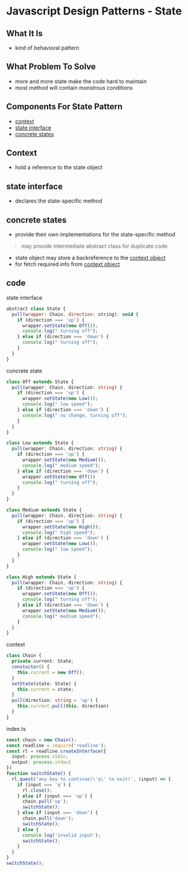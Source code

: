# Javascript Design Patterns - State

## What It Is

- kind of behavioral pattern

## What Problem To Solve

- more and more state make the code hard to maintain
- most method will contain monstrous conditions

## Components For State Pattern

- [context](#context)
- [state interface](#state-interface)
- [concrete states](#concrete-states)

## Context

- hold a reference to the state object

## state interface

- declares the state-specific method

## concrete states

- provide their own implementations for the state-specific method

> may provide intermediate abstract class for duplicate code

- state object may store a backreference to the [context object]()
- for fetch required info from [context object](#context)

## code

state interface

```js
abstract class State {
  pull(wrapper: Chain, direction: string): void {
    if (direction === 'up') {
      wrapper.setState(new Off());
      console.log(" turning off");
    } else if (direction === 'down') {
      console.log(" turning off");
    }
  }
}
```

concrete state

```ts
class Off extends State {
  pull(wrapper: Chain, direction: string) {
    if (direction === 'up') {
      wrapper.setState(new Low());
      console.log(" low speed");
    } else if (direction === 'down') {
      console.log(" no change, turning off");
    }
  }
}

class Low extends State {
  pull(wrapper: Chain, direction: string) {
    if (direction === 'up') {
      wrapper.setState(new Medium());
      console.log(" medium speed");
    } else if (direction === 'down') {
      wrapper.setState(new Off())
      console.log(" turning off");
    }
  }
}

class Medium extends State {
  pull(wrapper: Chain, direction: string) {
    if (direction === 'up') {
      wrapper.setState(new High());
      console.log(" high speed");
    } else if (direction === 'down') {
      wrapper.setState(new Low());
      console.log(" low speed");
    }
  }
}

class High extends State {
  pull(wrapper: Chain, direction: string) {
    if (direction === 'up') {
      wrapper.setState(new Off());
      console.log(" turning off");
    } else if (direction === 'down') {
      wrapper.setState(new Medium());
      console.log(" medium speed");
    }
  }
}
```

context

```ts
class Chain {
  private current: State;
  constuctor() {
    this.current = new Off();
  }
  setState(state: State) {
    this.current = state;
  }
  pull(direction: string = 'up') {
    this.current.pull(this, direction)
  }
}
```

index.ts

```ts
const chain = new Chain();
const readline = require('readline');
const rl = readline.createInterface({
  input: process.stdin,
  output: process.stdout
})
function switchState() {
  rl.quest('any key to continue(\'q\' to exit)', (input) => {
    if (input === 'q') {
      rl.close();
    } else if (input === 'up') {
      chain.pull('up');
      switchState();
    } else if (input === 'down') {
      chain.pull('down');
      switchState();
    } else {
      console.log('invalid input');
      switchState();
    }
  }
}
switchState();
```